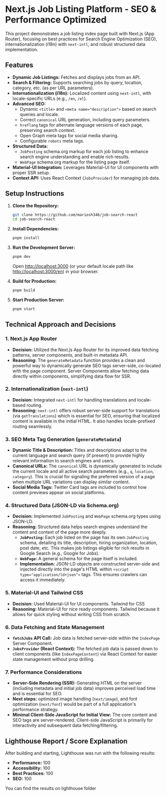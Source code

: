 # Next.js Job Listing Platform - SEO & Performance Optimized

This project demonstrates a job listing index page built with Next.js (App Router), focusing on best practices for Search Engine Optimization (SEO), internationalization (i18n) with `next-intl`, and robust structured data implementation.

## Features

*   **Dynamic Job Listings:** Fetches and displays jobs from an API.
*   **Search & Filtering:** Supports searching jobs by query, location, category, etc. (as per URL parameters).
*   **Internationalization (i18n):** Localized content using `next-intl`, with locale-specific URLs (e.g., `/en`, `/el`).
*   **Advanced SEO:**
    *   Dynamic `<title>` and `<meta name="description">` based on search queries and locale.
    *   Correct `canonical` URL generation, including query parameters.
    *   `hreflang` tags for alternate language versions of each page, preserving search context.
    *   Open Graph meta tags for social media sharing.
    *   Configurable `robots` meta tags.
*   **Structured Data:**
    *   `JobPosting` schema.org markup for each job listing to enhance search engine understanding and enable rich results.
    *   `WebPage` schema.org markup for the listing page itself.
*   **Material-UI Integration:** Leverages Material-UI for UI components with proper SSR setup.
*   **Context API:** Uses React Context (`JobsProvider`) for managing job data.

## Setup Instructions

1.  **Clone the Repository:**
    ```bash
    git clone https://github.com/mariosh346/job-search-react
    cd job-search-react
    ```

2.  **Install Dependencies:**
    ```bash
    pnpm install
    ```
3.  **Run the Development Server:**
    ```bash
    pnpm dev
    ```
    Open [http://localhost:3000](http://localhost:3000) (or your default locale path like [http://localhost:3000/en](http://localhost:3000/en)) in your browser.

4.  **Build for Production:**
    ```bash
    pnpm build
    ```

7.  **Start Production Server:**
    ```bash
    pnpm start
    ```

## Technical Approach and Decisions

### 1. Next.js App Router

*   **Decision:** Utilized the Next.js App Router for its improved data fetching patterns, server components, and built-in metadata API.
*   **Reasoning:** The `generateMetadata` function provides a clean and powerful way to dynamically generate SEO tags server-side, co-located with the page component. Server Components allow fetching data directly within components, simplifying data flow for SSR.

### 2. Internationalization (`next-intl`)

*   **Decision:** Integrated `next-intl` for handling translations and locale-based routing.
*   **Reasoning:** `next-intl` offers robust server-side support for translations (via `getTranslations`) which is essential for SEO, ensuring that localized content is available in the initial HTML. It also handles locale-prefixed routing seamlessly.

### 3. SEO Meta Tag Generation (`generateMetadata`)

*   **Dynamic Title & Description:** Titles and descriptions adapt to the current language and search query (if present) to provide highly relevant information to search engines and users.
*   **Canonical URLs:** The `canonical` URL is dynamically generated to include the current locale and all active search parameters (e.g., `q`, `location`, `category`). This is crucial for signaling the preferred version of a page when multiple URL variations can display similar content.
*   **Social Media Tags:** Twitter Card tags are included to control how content previews appear on social platforms.

### 4. Structured Data (JSON-LD via Schema.org)

*   **Decision:** Implemented `JobPosting` and `WebPage` schema.org types using JSON-LD.
*   **Reasoning:** Structured data helps search engines understand the content and context of the page more deeply.
    *   **`JobPosting`:** Each job listed on the page has its own `JobPosting` schema, detailing its title, description, hiring organization, location, post date, etc. This makes job listings eligible for rich results in Google Search (e.g., Google for Jobs).
    *   **`WebPage`:** A general schema for the page itself is included.
    *   **Implementation:** JSON-LD objects are constructed server-side and injected directly into the page's HTML within `<script type="application/ld+json">` tags. This ensures crawlers can access it immediately.

### 5. Material-UI and Tailwind CSS

*   **Decision:** Used Material-UI for UI components. Tailwind for CSS
*   **Reasoning:** Material-UI for nice ready components. Tailwind because it allows for quick styling without writing CSS from scratch.

### 6. Data Fetching and State Management

*   **`fetchJobs` API Call:** Job data is fetched server-side within the `IndexPage` Server Component.
*   **`JobsProvider` (React Context):** The fetched job data is passed down to client components (like `IndexPageContent`) via React Context for easier state management without prop drilling.

### 7. Performance Considerations

*   **Server-Side Rendering (SSR):** Generating HTML on the server (including metadata and initial job data) improves perceived load time and is essential for SEO.
*   **Next steps:**  optimized image handling (`next/image`), and font optimization (`next/font`) would be part of a full application's performance strategy.
*   **Minimal Client-Side JavaScript for Initial View:** The core content and SEO tags are server-rendered. Client-side JavaScript is primarily for interactivity and subsequent data fetching/filtering.

## Lighthouse Report / Score Explanation

After building and starting, Lighthouse was run with the following results:

*   **Performance:** 100
*   **Accessibility:** 100
*   **Best Practices:** 100
*   **SEO:** 100

You can find the results on lighthouse folder
